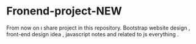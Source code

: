 # Fronend-project-NEW

From now on ı share project in this repository. Bootstrap website design , front-end design idea , javascript notes and related to js everything .
